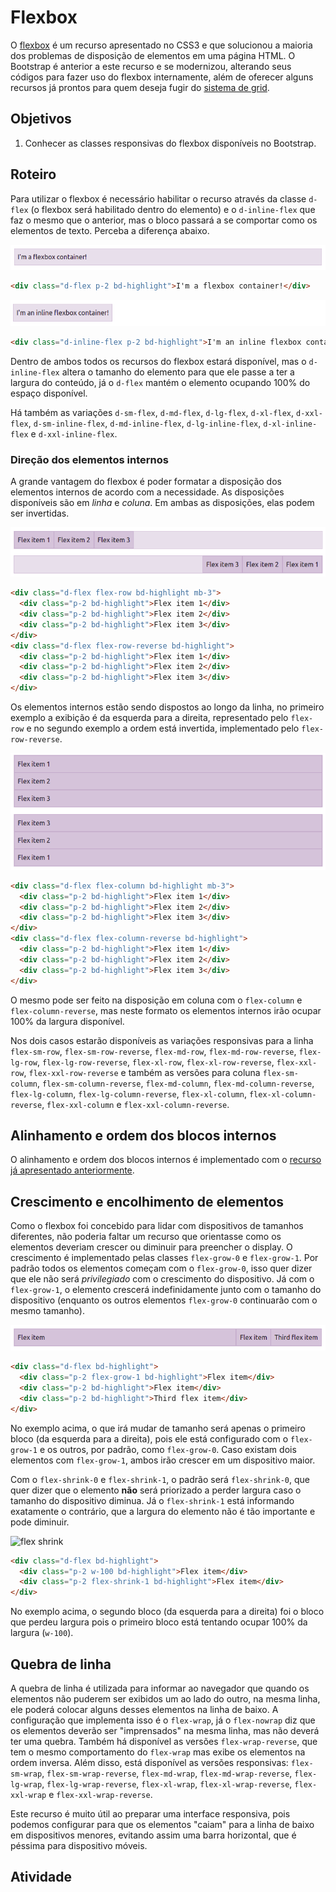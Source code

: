# Flexbox
O [flexbox](https://developer.mozilla.org/pt-BR/docs/Web/CSS/CSS_Flexible_Box_Layout/Basic_Concepts_of_Flexbox) é um recurso apresentado no CSS3 e que solucionou a maioria dos problemas de disposição de elementos em uma página HTML. O Bootstrap é anterior a este recurso e se modernizou, alterando seus códigos para fazer uso do flexbox internamente, além de oferecer alguns recursos já prontos para quem deseja fugir do [sistema de grid](../09_align_sort/README.md).

## Objetivos
1. Conhecer as classes responsivas do flexbox disponíveis no Bootstrap.

## Roteiro
Para utilizar o flexbox é necessário habilitar o recurso através da classe `d-flex` (o flexbox será habilitado dentro do elemento) e o `d-inline-flex` que faz o mesmo que o anterior, mas o bloco passará a se comportar como os elementos de texto. Perceba a diferença abaixo.

![`d-flex`](./imgs/d-flex.png)
```html
<div class="d-flex p-2 bd-highlight">I'm a flexbox container!</div>
```

![`d-flex`](./imgs/d-inline-flex.png)
```html
<div class="d-inline-flex p-2 bd-highlight">I'm an inline flexbox container!</div>
```

Dentro de ambos todos os recursos do flexbox estará disponível, mas o `d-inline-flex` altera o tamanho do elemento para que ele passe a ter a largura do conteúdo, já o `d-flex` mantém o elemento ocupando 100% do espaço disponível.

Há também as variações `d-sm-flex`, `d-md-flex`, `d-lg-flex`, `d-xl-flex`, `d-xxl-flex`, `d-sm-inline-flex`, `d-md-inline-flex`, `d-lg-inline-flex`, `d-xl-inline-flex` e `d-xxl-inline-flex`.

### Direção dos elementos internos
A grande vantagem do flexbox é poder formatar a disposição dos elementos internos de acordo com a necessidade. As disposições disponíveis são em *linha* e *coluna*. Em ambas as disposições, elas podem ser invertidas.

![Flex Row](./imgs/flex-row.png)
```html
<div class="d-flex flex-row bd-highlight mb-3">
  <div class="p-2 bd-highlight">Flex item 1</div>
  <div class="p-2 bd-highlight">Flex item 2</div>
  <div class="p-2 bd-highlight">Flex item 3</div>
</div>
<div class="d-flex flex-row-reverse bd-highlight">
  <div class="p-2 bd-highlight">Flex item 1</div>
  <div class="p-2 bd-highlight">Flex item 2</div>
  <div class="p-2 bd-highlight">Flex item 3</div>
</div>
```

Os elementos internos estão sendo dispostos ao longo da linha, no primeiro exemplo a exibição é da esquerda para a direita, representado pelo `flex-row` e no segundo exemplo a ordem está invertida, implementado pelo `flex-row-reverse`.

![Flex Row](./imgs/flex-column.png)
```html
<div class="d-flex flex-column bd-highlight mb-3">
  <div class="p-2 bd-highlight">Flex item 1</div>
  <div class="p-2 bd-highlight">Flex item 2</div>
  <div class="p-2 bd-highlight">Flex item 3</div>
</div>
<div class="d-flex flex-column-reverse bd-highlight">
  <div class="p-2 bd-highlight">Flex item 1</div>
  <div class="p-2 bd-highlight">Flex item 2</div>
  <div class="p-2 bd-highlight">Flex item 3</div>
</div>
```
O mesmo pode ser feito na disposição em coluna com o `flex-column` e `flex-column-reverse`, mas neste formato os elementos internos irão ocupar 100% da largura disponível.

Nos dois casos estarão disponíveis as variações responsivas para a linha `flex-sm-row`, `flex-sm-row-reverse`, `flex-md-row`, `flex-md-row-reverse`, `flex-lg-row`, `flex-lg-row-reverse`, `flex-xl-row`, `flex-xl-row-reverse`, `flex-xxl-row`, `flex-xxl-row-reverse` e também as versões para coluna `flex-sm-column`, `flex-sm-column-reverse`, `flex-md-column`, `flex-md-column-reverse`, `flex-lg-column`, `flex-lg-column-reverse`, `flex-xl-column`, `flex-xl-column-reverse`, `flex-xxl-column` e `flex-xxl-column-reverse`.

## Alinhamento e ordem dos blocos internos
O alinhamento e ordem dos blocos internos é implementado com o [recurso já apresentado anteriormente](../09_align_sort/README.md).

## Crescimento e encolhimento de elementos
Como o flexbox foi concebido para lidar com dispositivos de tamanhos diferentes, não poderia faltar um recurso que orientasse como os elementos deveriam crescer ou diminuir para preencher o display. O crescimento é implementado pelas classes `flex-grow-0` e `flex-grow-1`. Por padrão todos os elementos começam com o `flex-grow-0`, isso quer dizer que ele não será *privilegiado* com o crescimento do dispositivo. Já com o `flex-grow-1`, o elemento crescerá indefinidamente junto com o tamanho do dispositivo (enquanto os outros elementos `flex-grow-0` continuarão com o mesmo tamanho).

![flex grow](./imgs/flex-grow.png)
```html
<div class="d-flex bd-highlight">
  <div class="p-2 flex-grow-1 bd-highlight">Flex item</div>
  <div class="p-2 bd-highlight">Flex item</div>
  <div class="p-2 bd-highlight">Third flex item</div>
</div>
```
No exemplo acima, o que irá mudar de tamanho será apenas o primeiro bloco (da esquerda para a direita), pois ele está configurado com o `flex-grow-1` e os outros, por padrão, como `flex-grow-0`. Caso existam dois elementos com `flex-grow-1`, ambos irão crescer em um dispositivo maior.

Com o `flex-shrink-0` e `flex-shrink-1`, o padrão será `flex-shrink-0`, que quer dizer que o elemento **não** será priorizado a perder largura caso o tamanho do dispositivo diminua. Já o `flex-shrink-1` está informando exatamente o contrário, que a largura do elemento não é tão importante e pode diminuir.

![flex shrink](./imgs/flex-flex-shrink.png)
```html
<div class="d-flex bd-highlight">
  <div class="p-2 w-100 bd-highlight">Flex item</div>
  <div class="p-2 flex-shrink-1 bd-highlight">Flex item</div>
</div>
```

No exemplo acima, o segundo bloco (da esquerda para a direita) foi o bloco que perdeu largura pois o primeiro bloco está tentando ocupar 100% da largura (`w-100`).

## Quebra de linha
A quebra de linha é utilizada para informar ao navegador que quando os elementos não puderem ser exibidos um ao lado do outro, na mesma linha, ele poderá colocar alguns desses elementos na linha de baixo. A configuração que implementa isso é o `flex-wrap`, já o `flex-nowrap` diz que os elementos deverão ser "imprensados" na mesma linha, mas não deverá ter uma quebra. Também há disponível as versões `flex-wrap-reverse`, que tem o mesmo comportamento do `flex-wrap` mas exibe os elementos na ordem inversa. Além disso, está disponível as versões responsivas: `flex-sm-wrap`, `flex-sm-wrap-reverse`, `flex-md-wrap`, `flex-md-wrap-reverse`, `flex-lg-wrap`, `flex-lg-wrap-reverse`, `flex-xl-wrap`, `flex-xl-wrap-reverse`, `flex-xxl-wrap` e `flex-xxl-wrap-reverse`.

Este recurso é muito útil ao preparar uma interface responsiva, pois podemos configurar para que os elementos "caiam" para a linha de baixo em dispositivos menores, evitando assim uma barra horizontal, que é péssima para dispositivo móveis.

## Atividade